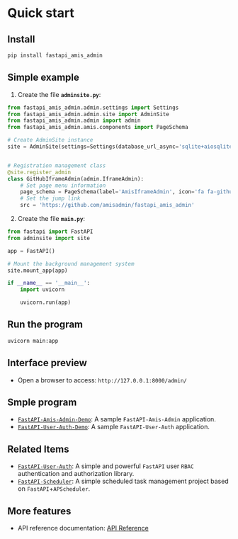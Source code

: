 # Quick start

## Install

```bash
pip install fastapi_amis_admin
```

## Simple example

1. Create the file **`adminsite.py`**:

```python
from fastapi_amis_admin.admin.settings import Settings
from fastapi_amis_admin.admin.site import AdminSite
from fastapi_amis_admin.admin import admin
from fastapi_amis_admin.amis.components import PageSchema

# Create AdminSite instance
site = AdminSite(settings=Settings(database_url_async='sqlite+aiosqlite:///amisadmin.db'))


# Registration management class
@site.register_admin
class GitHubIframeAdmin(admin.IframeAdmin):
    # Set page menu information
    page_schema = PageSchema(label='AmisIframeAdmin', icon='fa fa-github')
    # Set the jump link
    src = 'https://github.com/amisadmin/fastapi_amis_admin'
```

2. Create the file **`main.py`**:

```python
from fastapi import FastAPI
from adminsite import site

app = FastAPI()

# Mount the background management system
site.mount_app(app)

if __name__ == '__main__':
    import uvicorn

    uvicorn.run(app)
```

## Run the program

```bash
uvicorn main:app
```

## Interface preview

- Open a browser to access: `http://127.0.0.1:8000/admin/`

## Smple program

- [`FastAPI-Amis-Admin-Demo`](https://github.com/amisadmin/fastapi_amis_admin_demo): A sample `FastAPI-Amis-Admin` application.
- [`FastAPI-User-Auth-Demo`](https://github.com/amisadmin/fastapi_user_auth_demo): A sample `FastAPI-User-Auth` application.

## Related Items

- [`FastAPI-User-Auth`](https://github.com/amisadmin/fastapi_user_auth): A simple and powerful `FastAPI` user `RBAC` authentication and authorization library.
- [`FastAPI-Scheduler`](https://github.com/amisadmin/fastapi_scheduler): A simple scheduled task management project based on `FastAPI`+`APScheduler`.

## More features

- API reference documentation: [API Reference](../../amis_admin/BaseAdmin)
